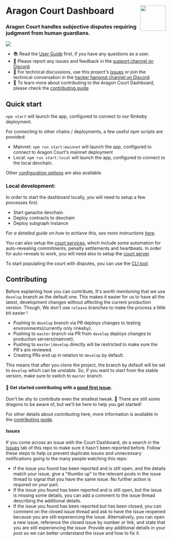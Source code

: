 # Aragon Court Dashboard <a href="https://aragon.org/"><img align="right" src="docs/assets/LogoAccent.svg" height="80px" /></a>

### Aragon Court handles subjective disputes requiring judgment from human guardians.

<a href="https://court.aragon.org/dashboard"><img src="docs/assets/screenshot.png" /></a>

- 📚 Read the [User Guide](https://help.aragon.org/category/47-aragoncourt) first, if you have any questions as a user.
- 📝 Please report any issues and feedback in the [support channel on Discord](https://discord.gg/ZncWSEGbSJ).
- 🔧 For technical discussions, use this project's [issues](https://github.com/aragon/protocol-dashboard/issues) or join the technical conversation in the [hacker hangout channel on Discord](https://discord.gg/XrhUzEy7jf).
- 📖 To learn more about contributing to the Aragon Court Dashboard, please check the [contributing guide](./CONTRIBUTING.md)

## Quick start

`npm start` will launch the app, configured to connect to our Rinkeby deployment.

For connecting to other chains / deployments, a few useful npm scripts are provided:

- Mainnet: `npm run start:mainnet` will launch the app, configured to connect to Aragon Court's mainnet deployment
- Local: `npm run start:local` will launch the app, configured to connect to the local devchain.

Other [configuration options](docs/CONFIGURATION.md) are also available.

### Local development:

In order to start the dashboard locally, you will need to setup a few processes first.
  - Start ganache devchain
  - Deploy contracts to devchain
  - Deploy subgraph instance

 _For a detailed guide on how to achieve this, see more instructions [here](https://github.com/aragon/protocol-subgraph)._

You can also setup the [court services](https://github.com/aragon/protocol-backend/tree/master/packages/services), which include some automation for auto-revealing commitments, penalty settlements and heartbeats. In order for auto-reveals to work, you will need also to setup the [court server](https://github.com/aragon/protocol-backend/tree/master/packages/server).

To start populating the court with disputes, you can use the [CLI tool](https://github.com/aragon/protocol-backend/tree/master/packages/cli).

## Contributing

Before explaining how you can contribute, It's worth mentioning that we use `develop` branch as the default one. This makes it easier for us to
have all the latest, development changes without affecting the current production version. Though, We don't use `release` branches to make the process a little bit easier !
 * Pushing to `develop` branch via PR deploys changes to testing environments(currently only rinkeby). 
 * Pushing to `master` branch via PR from `develop` deploys changes to production servers(mainnet).
 * Pushing to `master|develop` directly will be restricted to make sure the PR's are reviewed.
 * Creating PRs end up in relation to `develop` by default.

This means that after you clone the project, the branch by default will be set to `develop` which can be unstable. So, if you want to start from the stable
version, make sure to switch to `master` branch. 

#### 👋 Get started contributing with a [good first issue](https://github.com/aragon/protocol-dashboard/issues?q=is%3Aissue+is%3Aopen+label%3A%22good+first+issue%22).

Don't be shy to contribute even the smallest tweak. 🐲 There are still some dragons to be aware of, but we'll be here to help you get started!

For other details about contributing here, more information is available in the [contributing guide](./CONTRIBUTING.md).

#### Issues

If you come across an issue with the Court Dashboard, do a search in the [Issues](https://github.com/aragon/protocol-dashboard/issues?q=is%3Aissue+is%3Aopen) tab of this repo to make sure it hasn't been reported before. Follow these steps to help us prevent duplicate issues and unnecessary notifications going to the many people watching this repo:

- If the issue you found has been reported and is still open, and the details match your issue, give a "thumbs up" to the relevant posts in the issue thread to signal that you have the same issue. No further action is required on your part.
- If the issue you found has been reported and is still open, but the issue is missing some details, you can add a comment to the issue thread describing the additional details.
- If the issue you found has been reported but has been closed, you can comment on the closed issue thread and ask to have the issue reopened because you are still experiencing the issue. Alternatively, you can open a new issue, reference the closed issue by number or link, and state that you are still experiencing the issue. Provide any additional details in your post so we can better understand the issue and how to fix it.
